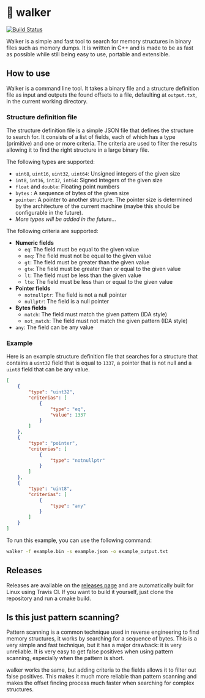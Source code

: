 # 🚶 walker

[![Build Status](https://app.travis-ci.com/revoverflow/walker.svg?branch=main)](https://app.travis-ci.com/revoverflow/walker)

Walker is a simple and fast tool to search for memory structures in binary files such as memory dumps. It is written in C++ and is made to be as fast as possible while still being easy to use, portable and extensible.

## How to use

Walker is a command line tool. It takes a binary file and a structure definition file as input and outputs the found offsets to a file, defaulting at `output.txt`, in the current working directory.

### Structure definition file

The structure definition file is a simple JSON file that defines the structure to search for. It consists of a list of fields, each of which has a type (primitive) and one or more criteria. The criteria are used to filter the results allowing it to find the right structure in a large binary file.

The following types are supported:
- `uint8`, `uint16`, `uint32`, `uint64`: Unsigned integers of the given size
- `int8`, `int16`, `int32`, `int64`: Signed integers of the given size
- `float` and `double`: Floating point numbers
- `bytes` : A sequence of bytes of the given size
- `pointer`: A pointer to another structure. The pointer size is determined by the architecture of the current machine (maybe this should be configurable in the future).
- *More types will be added in the future...*

The following criteria are supported:
- **Numeric fields**
  - `eq`: The field must be equal to the given value
  - `neq`: The field must not be equal to the given value
  - `gt`: The field must be greater than the given value
  - `gte`: The field must be greater than or equal to the given value
  - `lt`: The field must be less than the given value
  - `lte`: The field must be less than or equal to the given value
- **Pointer fields**
  - `notnullptr`: The field is not a null pointer
  - `nullptr`: The field is a null pointer
- **Bytes fields**
  - `match`: The field must match the given pattern (IDA style)
  - `not_match`: The field must not match the given pattern (IDA style)
- `any`: The field can be any value

### Example

Here is an example structure definition file that searches for a structure that contains a `uint32` field that is equal to `1337`, a pointer that is not null and a `uint8` field that can be any value.

```json
[
    {
        "type": "uint32",
        "criterias": [
            {
                "type": "eq",
                "value": 1337
            }
        ]
    },
    {
        "type": "pointer",
        "criterias": [
            {
                "type": "notnullptr"
            }
        ]
    },
    {
        "type": "uint8",
        "criterias": [
            {
                "type": "any"
            }
        ]
    }
]
```

To run this example, you can use the following command:

```bash
walker -f example.bin -s example.json -o example_output.txt
```

## Releases

Releases are available on the [releases page](https://github.com/revoverflow/walker/releases) and are automatically built for Linux using Travis CI. If you want to build it yourself, just clone the repository and run a cmake build.

## Is this just pattern scanning?

Pattern scanning is a common technique used in reverse engineering to find memory structures, it works by searching for a sequence of bytes. This is a very simple and fast technique, but it has a major drawback: it is very unreliable. It is very easy to get false positives when using pattern scanning, especially when the pattern is short.

walker works the same, but adding criteria to the fields allows it to filter out false positives. This makes it much more reliable than pattern scanning and makes the offset finding process much faster when searching for complex structures.